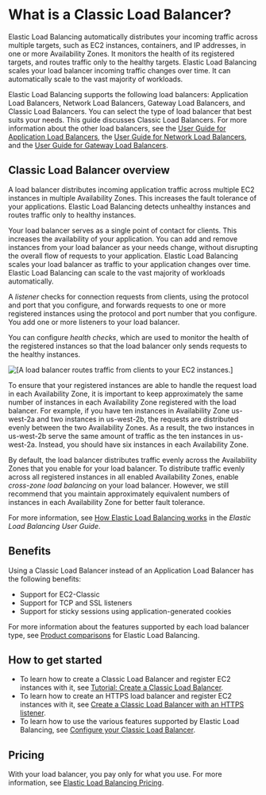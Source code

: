 # What is a Classic Load Balancer?<a name="introduction"></a>

Elastic Load Balancing automatically distributes your incoming traffic across multiple targets, such as EC2 instances, containers, and IP addresses, in one or more Availability Zones\. It monitors the health of its registered targets, and routes traffic only to the healthy targets\. Elastic Load Balancing scales your load balancer incoming traffic changes over time\. It can automatically scale to the vast majority of workloads\.

Elastic Load Balancing supports the following load balancers: Application Load Balancers, Network Load Balancers, Gateway Load Balancers, and Classic Load Balancers\. You can select the type of load balancer that best suits your needs\. This guide discusses Classic Load Balancers\. For more information about the other load balancers, see the [User Guide for Application Load Balancers](https://docs.aws.amazon.com/elasticloadbalancing/latest/application/), the [User Guide for Network Load Balancers](https://docs.aws.amazon.com/elasticloadbalancing/latest/network/), and the [User Guide for Gateway Load Balancers](https://docs.aws.amazon.com/elasticloadbalancing/latest/gateway/)\.

## Classic Load Balancer overview<a name="classic-load-balancer-overview"></a>

A load balancer distributes incoming application traffic across multiple EC2 instances in multiple Availability Zones\. This increases the fault tolerance of your applications\. Elastic Load Balancing detects unhealthy instances and routes traffic only to healthy instances\.

Your load balancer serves as a single point of contact for clients\. This increases the availability of your application\. You can add and remove instances from your load balancer as your needs change, without disrupting the overall flow of requests to your application\. Elastic Load Balancing scales your load balancer as traffic to your application changes over time\. Elastic Load Balancing can scale to the vast majority of workloads automatically\.

A *listener* checks for connection requests from clients, using the protocol and port that you configure, and forwards requests to one or more registered instances using the protocol and port number that you configure\. You add one or more listeners to your load balancer\.

You can configure *health checks*, which are used to monitor the health of the registered instances so that the load balancer only sends requests to the healthy instances\.

![\[A load balancer routes traffic from clients to your EC2 instances.\]](http://docs.aws.amazon.com/elasticloadbalancing/latest/classic/images/load_balancer.png)

To ensure that your registered instances are able to handle the request load in each Availability Zone, it is important to keep approximately the same number of instances in each Availability Zone registered with the load balancer\. For example, if you have ten instances in Availability Zone us\-west\-2a and two instances in us\-west\-2b, the requests are distributed evenly between the two Availability Zones\. As a result, the two instances in us\-west\-2b serve the same amount of traffic as the ten instances in us\-west\-2a\. Instead, you should have six instances in each Availability Zone\.

By default, the load balancer distributes traffic evenly across the Availability Zones that you enable for your load balancer\. To distribute traffic evenly across all registered instances in all enabled Availability Zones, enable *cross\-zone load balancing* on your load balancer\. However, we still recommend that you maintain approximately equivalent numbers of instances in each Availability Zone for better fault tolerance\.

For more information, see [How Elastic Load Balancing works](https://docs.aws.amazon.com/elasticloadbalancing/latest/userguide/how-elastic-load-balancing-works.html) in the *Elastic Load Balancing User Guide*\.

## Benefits<a name="classic-load-balancer-benefits"></a>

Using a Classic Load Balancer instead of an Application Load Balancer has the following benefits:
+ Support for EC2\-Classic
+ Support for TCP and SSL listeners
+ Support for sticky sessions using application\-generated cookies

For more information about the features supported by each load balancer type, see [Product comparisons](http://aws.amazon.com/elasticloadbalancing/features/#Product_comparisons) for Elastic Load Balancing\.

## How to get started<a name="classic-load-balancer-getting-started"></a>
+ To learn how to create a Classic Load Balancer and register EC2 instances with it, see [Tutorial: Create a Classic Load Balancer](elb-getting-started.md)\.
+ To learn how to create an HTTPS load balancer and register EC2 instances with it, see [Create a Classic Load Balancer with an HTTPS listener](elb-create-https-ssl-load-balancer.md)\.
+ To learn how to use the various features supported by Elastic Load Balancing, see [Configure your Classic Load Balancer](elb-configure-load-balancer.md)\.

## Pricing<a name="classic-load-balancer-pricing"></a>

With your load balancer, you pay only for what you use\. For more information, see [Elastic Load Balancing Pricing](https://aws.amazon.com/elasticloadbalancing/pricing/)\.